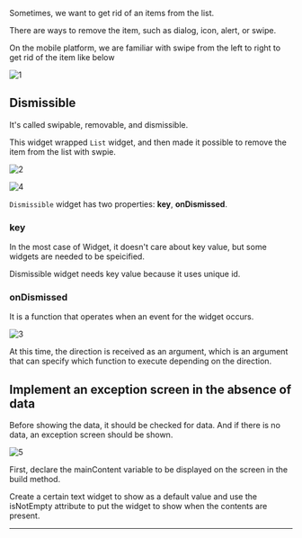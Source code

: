 Sometimes, we want to get rid of an items from the list.

There are ways to remove the item, such as dialog, icon, alert, or swipe.

On the mobile platform, we are familiar with swipe from the left to right to get rid of the item like below

![1](https://github.com/jinscodes/Blog_nextJS/assets/87598134/ebee49db-6ced-43c7-a286-f00a3cd58b65)

## Dismissible
It's called swipable, removable, and dismissible.

This widget wrapped `List` widget, and then made it possible to remove the item from the list with swpie.

![2](https://github.com/jinscodes/Blog_nextJS/assets/87598134/9b632620-875f-4dea-945c-9b9816084a6e)

![4](https://github.com/jinscodes/Blog_nextJS/assets/87598134/ce2c3acb-1a85-47d0-824a-9608aea56665)

`Dismissible` widget has two properties: **key**, **onDismissed**.

### key
In the most case of Widget, it doesn't care about key value, but some widgets are needed to be speicified.

Dismissible widget needs key value because it uses unique id.

### onDismissed
It is a function that operates when an event for the widget occurs.

![3](https://github.com/jinscodes/Blog_nextJS/assets/87598134/70e54e62-2f15-4de6-8dd0-a3d034899039)

At this time, the direction is received as an argument, which is an argument that can specify which function to execute depending on the direction.

## Implement an exception screen in the absence of data
Before showing the data, it should be checked for data. And if there is no data, an exception screen should be shown.

![5](https://github.com/jinscodes/Blog_nextJS/assets/87598134/029bc084-e067-41e9-874c-7c2232a7ffb4)

First, declare the mainContent variable to be displayed on the screen in the build method.

Create a certain text widget to show as a default value and use the isNotEmpty attribute to put the widget to show when the contents are present.


---
[](https://api.flutter.dev/flutter/widgets/Dismissible-class.html)

[](https://www.youtube.com/watch?v=ORIi0wM0Np4)

[](https://velog.io/@jeong_woo/Flutter-swipe%EB%A1%9C-%EB%8D%B0%EC%9D%B4%ED%84%B0-%EC%82%AD%EC%A0%9C-%EA%B8%B0%EB%8A%A5-%EA%B5%AC%ED%98%84-%EB%B0%8F-undo-Dismissible-SnackBar)